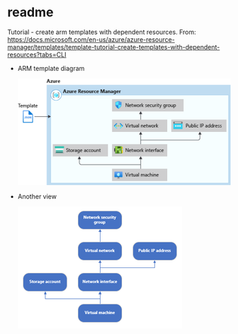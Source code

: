 # readme

Tutorial - create arm templates with dependent resources. From: <https://docs.microsoft.com/en-us/azure/azure-resource-manager/templates/template-tutorial-create-templates-with-dependent-resources?tabs=CLI>

* ARM template diagram

    ![ARM template diagram](images/templateDiagram.png)

* Another view

    ![ARM template diagram](images/resource-manager-template-visual-studio-code-dependency-diagram.png)
